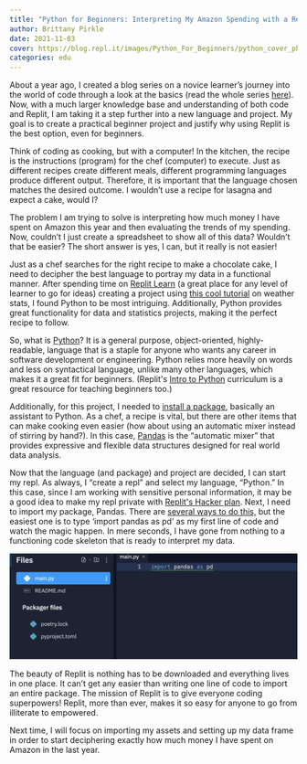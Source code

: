 ```yaml
---
title: "Python for Beginners: Interpreting My Amazon Spending with a Repl"
author: Brittany Pirkle
date: 2021-11-03
cover: https://blog.repl.it/images/Python_For_Beginners/python_cover_photo.jpg
categories: edu
---
```

About a year ago, I created a blog series on a novice learner’s journey into the world of code through a look at the basics (read the whole series [here](https://blog.repl.it/anyone-can-code-week1)). Now, with a much larger knowledge base and understanding of both code and Replit, I am taking it a step further into a new language and project. My goal is to create a practical beginner project and justify why using Replit is the best option, even for beginners.

Think of coding as cooking, but with a computer! In the kitchen, the recipe is the instructions (program) for the chef (computer) to execute. Just as different recipes create different meals, different programming languages produce different output. Therefore, it is important that the language chosen matches the desired outcome. I wouldn’t use a recipe for lasagna and expect a cake, would I? 

The problem I am trying to solve is interpreting how much money I have spent on Amazon this year and then evaluating the trends of my spending. Now, couldn’t I just create a spreadsheet to show all of this data? Wouldn’t that be easier? The short answer is yes, I can, but it really is not easier! 

Just as a chef searches for the right recipe to make a chocolate cake, I need to decipher the best language to portray my data in a functional manner. After spending time on [Replit Learn](https://replit.com/learn) (a great place for any level of learner to go for ideas) creating a project using [this cool tutorial](https://docs.replit.com/tutorials/02-managing-files-using-repl-it) on weather stats, I found Python to be most intriguing. Additionally,  Python provides great functionality for data and statistics projects, making it the perfect recipe to follow.

So, what is [Python](https://www.tutorialspoint.com/python/index.htm)? It is a general purpose, object-oriented, highly-readable, language that is a staple for anyone who wants any career in software development or engineering. Python relies more heavily on words and less on syntactical language, unlike many other languages, which makes it a great fit for beginners. (Replit's [Intro to Python](https://replit.com/curriculum/Intro-to-Python) curriculum is a great resource for teaching beginners too.)

Additionally, for this project, I needed to [install a package](https://docs.replit.com/programming-ide/installing-packages), basically an assistant to Python. As a chef, a recipe is vital, but there are other items that can make cooking even easier (how about using an automatic mixer instead of stirring by hand?). In this case, [Pandas](https://pandas.pydata.org/pandas-docs/stable/getting_started/overview.html) is the “automatic mixer” that provides expressive and flexible data structures designed for real world data analysis. 

Now that the language (and package) and project are decided, I can start my repl. As always, I “create a repl” and select my language, “Python.” In this case, since I am working with sensitive personal information, it may be a good idea to make my repl private with [Replit's Hacker plan](https://replit.com/site/pricing). Next, I need to import my package, Pandas. There are [several ways to do this,](https://docs.replit.com/programming-ide/installing-packages) but the easiest one is to type ‘import pandas as pd’ as my first line of code and watch the magic happen. In mere seconds, I have gone from nothing to a functioning code skeleton that is ready to interpret my data.

![main.py repl](images/Python_For_Beginners/pythonforbeginners.png)

The beauty of Replit is nothing has to be downloaded and everything lives in one place. It can’t get any easier than writing one line of code to import an entire package. The mission of Replit is to give everyone coding superpowers! Replit, more than ever, makes it so easy for anyone to go from illiterate to empowered.

Next time, I will focus on importing my assets and setting up my data frame in order to start deciphering exactly how much money I have spent on Amazon in the last year.
